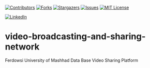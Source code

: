 <a name="readme-top"></a>


[![Contributors][contributors-shield]][contributors-url]
[![Forks][forks-shield]][forks-url]
[![Stargazers][stars-shield]][stars-url]
[![Issues][issues-shield]][issues-url]
[![MIT License][license-shield]][license-url]



[![LinkedIn][linkedin-shield]][javid-linkedin-url]

# video-broadcasting-and-sharing-network

Ferdowsi University of Mashhad Data Base Video Sharing Platform


<!-- MARKDOWN LINKS & IMAGES -->
<!-- https://www.markdownguide.org/basic-syntax/#reference-style-links -->
<!-- https://ileriayo.github.io/markdown-badges/ -->

<!-- Contributors -->
[contributors-shield]: https://img.shields.io/github/contributors/javidchaji/FUM-Data-Base-Video-Sharing-Platform.svg?style=for-the-badge

[contributors-url]: https://github.com/javidchaji/FUM-Data-Base-Video-Sharing-Platform/graphs/contributors

<!-- Forks -->
[forks-shield]: https://img.shields.io/github/forks/javidchaji/FUM-Data-Base-Video-Sharing-Platform.svg?style=for-the-badge

[forks-url]: https://github.com/javidchaji/FUM-Data-Base-Video-Sharing-Platform/network/members


<!-- Stars -->
[stars-shield]: https://img.shields.io/github/stars/javidchaji/FUM-Data-Base-Video-Sharing-Platform.svg?style=for-the-badge

[stars-url]: https://github.com/javidchaji/FUM-Data-Base-Video-Sharing-Platform/stargazers


<!-- Issues -->
[issues-shield]: https://img.shields.io/github/issues/javidchaji/FUM-Web-Programming-Hotel-Search-UI.svg?style=for-the-badge

[issues-url]: https://github.com/javidchaji/FUM-Web-Programming-Hotel-Search-UI/issues


<!-- License -->
[license-shield]: https://img.shields.io/github/license/javidchaji/FUM-Web-Programming-Hotel-Search-UI.svg?style=for-the-badge

[license-url]: https://github.com/javidchaji/FUM-Web-Programming-Hotel-Search-UI/blob/master/LICENSE


<!-- Linkedin -->
[linkedin-shield]: https://img.shields.io/badge/linkedin-%230077B5.svg?style=for-the-badge&logo=linkedin&logoColor=white

[javid-linkedin-url]: https://linkedin.com/in/javidchaji
